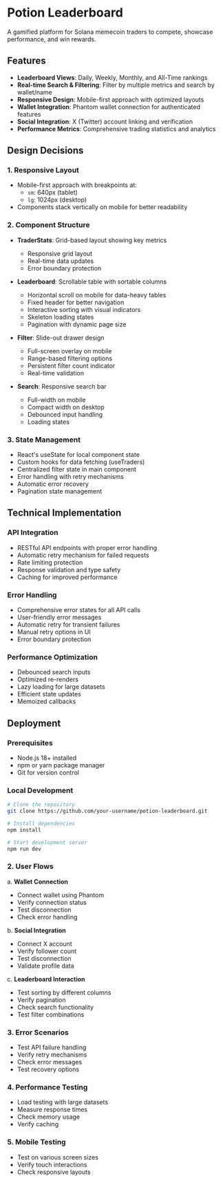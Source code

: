 # Potion Leaderboard

A gamified platform for Solana memecoin traders to compete, showcase performance, and win rewards.

## Features

- **Leaderboard Views**: Daily, Weekly, Monthly, and All-Time rankings
- **Real-time Search & Filtering**: Filter by multiple metrics and search by wallet/name
- **Responsive Design**: Mobile-first approach with optimized layouts
- **Wallet Integration**: Phantom wallet connection for authenticated features
- **Social Integration**: X (Twitter) account linking and verification
- **Performance Metrics**: Comprehensive trading statistics and analytics

## Design Decisions

### 1. Responsive Layout

- Mobile-first approach with breakpoints at:
  - `sm`: 640px (tablet)
  - `lg`: 1024px (desktop)
- Components stack vertically on mobile for better readability

### 2. Component Structure

- **TraderStats**: Grid-based layout showing key metrics

  - Responsive grid layout
  - Real-time data updates
  - Error boundary protection

- **Leaderboard**: Scrollable table with sortable columns

  - Horizontal scroll on mobile for data-heavy tables
  - Fixed header for better navigation
  - Interactive sorting with visual indicators
  - Skeleton loading states
  - Pagination with dynamic page size

- **Filter**: Slide-out drawer design

  - Full-screen overlay on mobile
  - Range-based filtering options
  - Persistent filter count indicator
  - Real-time validation

- **Search**: Responsive search bar
  - Full-width on mobile
  - Compact width on desktop
  - Debounced input handling
  - Loading states

### 3. State Management

- React's useState for local component state
- Custom hooks for data fetching (useTraders)
- Centralized filter state in main component
- Error handling with retry mechanisms
- Automatic error recovery
- Pagination state management

## Technical Implementation

### API Integration

- RESTful API endpoints with proper error handling
- Automatic retry mechanism for failed requests
- Rate limiting protection
- Response validation and type safety
- Caching for improved performance

### Error Handling

- Comprehensive error states for all API calls
- User-friendly error messages
- Automatic retry for transient failures
- Manual retry options in UI
- Error boundary protection

### Performance Optimization

- Debounced search inputs
- Optimized re-renders
- Lazy loading for large datasets
- Efficient state updates
- Memoized callbacks

## Deployment

### Prerequisites

- Node.js 18+ installed
- npm or yarn package manager
- Git for version control

### Local Development

```bash
# Clone the repository
git clone https://github.com/your-username/potion-leaderboard.git

# Install dependencies
npm install

# Start development server
npm run dev
```

### 2. User Flows

a. **Wallet Connection**

- Connect wallet using Phantom
- Verify connection status
- Test disconnection
- Check error handling

b. **Social Integration**

- Connect X account
- Verify follower count
- Test disconnection
- Validate profile data

c. **Leaderboard Interaction**

- Test sorting by different columns
- Verify pagination
- Check search functionality
- Test filter combinations

### 3. Error Scenarios

- Test API failure handling
- Verify retry mechanisms
- Check error messages
- Test recovery options

### 4. Performance Testing

- Load testing with large datasets
- Measure response times
- Check memory usage
- Verify caching

### 5. Mobile Testing

- Test on various screen sizes
- Verify touch interactions
- Check responsive layouts

